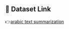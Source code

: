 ## 🔗 Dataset Link

👉[arabic text summarization](https://www.kaggle.com/datasets/abdalrahmanshahrour/arabicsummarization)
